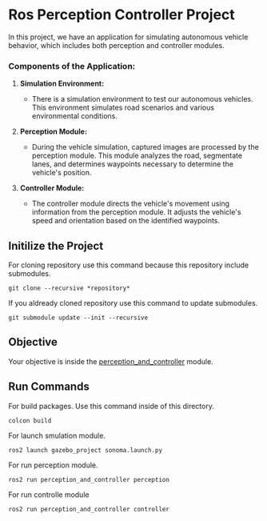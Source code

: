 # Ros Perception Controller Project
In this project, we have an application for simulating autonomous vehicle behavior, which includes both perception and controller modules.

### Components of the Application:

1. **Simulation Environment:**
   - There is a simulation environment to test our autonomous vehicles. This environment simulates road scenarios and various environmental conditions.

2. **Perception Module:**
   - During the vehicle simulation, captured images are processed by the perception module. This module analyzes the road, segmentate lanes, and determines waypoints necessary to determine the vehicle's position.

3. **Controller Module:**
   - The controller module directs the vehicle's movement using information from the perception module. It adjusts the vehicle's speed and orientation based on the identified waypoints.

 
## Initilize the Project
For cloning repository use this command because this repository include submodules.
```
git clone --recursive *repository*
```
If you aldready cloned repository use this command to update submodules.
```
git submodule update --init --recursive
```
## Objective
Your objective is inside the [perception_and_controller](https://github.com/MrSkyGodz/perception_and_controller/) module.

## Run Commands
For build packages. Use this command inside of this directory.
```
colcon build
```
For launch smulation module.
```
ros2 launch gazebo_project sonoma.launch.py
```
For run perception module.
```
ros2 run perception_and_controller perception
```
For run controlle module
```
ros2 run perception_and_controller controller
```